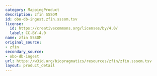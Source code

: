 ```yaml
---
category: MappingProduct
description: zfin SSSOM
id: obo-db-ingest.zfin.sssom.tsv
license:
  id: https://creativecommons.org/licenses/by/4.0/
  label: CC-BY-4.0
name: zfin SSSOM
original_source:
- zfin
secondary_source:
- obo-db-ingest
url: https://w3id.org/biopragmatics/resources/zfin/zfin.sssom.tsv
layout: product_detail
---
```

